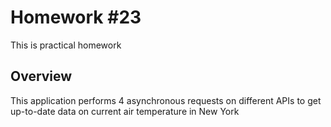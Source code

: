 # Homework #23

This is practical homework

## Overview

This application performs 4 asynchronous requests on different APIs to get up-to-date data on current air temperature in New York
